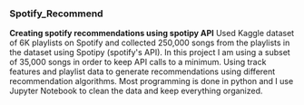 ### Spotify_Recommend
**Creating spotify recommendations using spotipy API**
Used Kaggle dataset of 6K playlists on Spotify and collected 250,000 songs from the playlists in the dataset 
using Spotipy (spotify's API). In this project I am using a subset of 35,000 songs in order to keep API calls to a minimum. 
Using track features and playlist data to generate recommendations using different recommendation algorithms. 
Most programming is done in python and I use Jupyter Notebook to clean the data and keep everything organized. 
